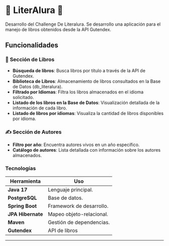 # 📖 **LiterAlura** 📖  
Desarrollo del Challenge De Literalura. Se desarrollo una aplicación para el manejo de libros obtenidos desde la API Gutendex. 

##   **Funcionalidades** 

### 📖 **Sección de Libros**  
- **Búsqueda de libros**: Busca libros por título a través de la API de Gutendex.  
- **Biblioteca de Libros**: Almacenamiento de libros consultados en la Base de Datos (db_literalura).
- **Filtrado por Idiomas**: Filtra los libros almacenados en el idioma solicitado. 
- **Listado de los libros en la Base de Datos**: Visualización detallada de la información de cada libro.  
- **Listado de libros por idiomas**: Visualiza la cantidad de libros disponibles por idioma.  

### ✍️ **Sección de Autores**  
- **Filtro por año**: Encuentra autores vivos en un año específico.  
- **Catálogo de autores**: Lista detallada con información sobre los autores almacenados.  

### **Tecnologías**  

| Herramienta       | Uso                            |  
| ----------------- | ------------------------------ |  
| **Java 17**       | Lenguaje principal.            |  
| **PostgreSQL**    | Base de datos.                 |  
| **Spring Boot**   | Framework de desarrollo.       |  
| **JPA Hibernate** | Mapeo objeto-relacional.       |  
| **Maven**         | Gestión de dependencias.       | 
| **Gutendex**      | API de libros                  | 

---
